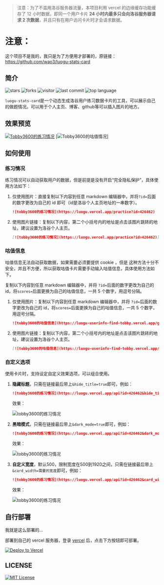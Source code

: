 > 注意：为了不滥用洛谷服务器流量，本项目利用 vercel 的边缘缓存功能缓存了 12 小时数据，即同一个用户卡片 **24 小时内最多只会向洛谷服务器请求 2 次数据**，并且只有在用户访问卡片时才会请求数据。

# 注意：

这个项目不是我的，我只是为了方便用才部署的，原链接：https://github.com/wao3/luogu-stats-card

## 简介

![stars](https://badgen.net/github/stars/wao3/luogu-stats-card?cache=600)
![forks](https://badgen.net/github/forks/wao3/luogu-stats-card?cache=600)
![visitor](https://visitor-badge.laobi.icu/badge?page_id=luogu-stats-card)
![last commit](https://badgen.net/github/last-commit/wao3/luogu-stats-card?cache=600)
![top language](https://img.shields.io/github/languages/top/wao3/luogu-stats-card)

`luogu-stats-card`是一个动态生成洛谷用户练习数据卡片的工具，可以展示自己的做题情况。可以用于个人主页、博客、github等可以插入图片的地方。

## 效果预览

[![Tobby3600的练习情况](https://luogu-userinfo-find-tobby.vercel.app/api?id=426462&dark_mode=true&card_width=750)](https://www.luogu.com.cn/user/426462)
[![Tobby3600的咕值情况](https://luogu-userinfo-find-tobby.vercel.app/guzhi?id=426462&dark_mode=true&card_width=750&scores=100,10,0,0,0)]

## 如何使用

### 练习情况

练习情况可以自动获取用户的数据，但是前提是没有开启“完全隐私保护”，具体使用方法如下：

1. 仅使用图片：直接复制以下内容到任意 markdown 编辑器中，并将`?id=`后面的数字更改为自己的 id 即可（id是洛谷个人主页地址的一串数字）。

   ```markdown
   ![tobby3600的练习情况](https://luogu.vercel.app/practice?id=426462)
   ```

2. 使用图片链接：复制以下内容，第二个小括号内的地址是点击该图片跳转的地址，建议设置为洛谷个人主页。

   ```markdown
   [![tobby3600的练习情况](https://luogu.vercel.app/practice?id=426462)](https://github.com/wao3/luogu-stats-card)
   ```

### 咕值信息

咕值信息无法自动获取数据，如果需要必须要提供 cookie ，但是 这种方法十分不安全，并且不方便，所以获取咕值卡片需要手动输入咕值信息，具体使用方法如下。

复制以下内容到任意 markdown 编辑器中，并将 `?id=`后面的数字更改为自己的 id，将`scores=`后面更换为自己的咕值信息，一共 5 个数字，用逗号分隔。

1. 仅使用图片：复制以下内容到任意 markdown 编辑器中，并将 `?id=`后面的数字更改为自己的 id，将`scores=`后面更换为自己的咕值信息，一共 5 个数字，用逗号分隔。

   ```markdown
   ![tobby3600的咕值信息](https://luogu-userinfo-find-tobby.vercel.app/guzhi?id=426462&scores=100,65,45,15,0)
   ```

2. 使用图片链接：复制以下内容，第二个小括号内的地址是点击该图片跳转的地址，建议设置为洛谷个人主页。

   ```markdown
   [![tobby3600的咕值信息](https://luogu-userinfo-find-tobby.vercel.app/guzhi?id=426462&scores=100,65,45,15,0)](https://github.com/wao3/luogu-stats-card)
   ```


### 自定义选项

使用卡片时，支持设定自定义效果选项，可以组合使用。

1. **隐藏标题**，只需在链接最后带上`&hide_title=true`即可，例如：

   ```markdown
   ![tobby3600的练习情况](https://luogu.vercel.app/api?id=426462&hide_title=true)
   ```

   效果：

   ![tobby3600的练习情况](https://luogu.vercel.app/api?id=426462&hide_title=1)

2. **黑暗模式**，只需在链接最后带上`&dark_mode=true`即可，例如：

   ```markdown
   ![tobby3600的练习情况](https://luogu.vercel.app/api?id=426462&dark_mode=true)
   ```

   效果：

   ![tobby3600的练习情况](https://luogu.vercel.app/api?id=426462&dark_mode=1)

3. **自定义宽度**，默认500，限制宽度在500到1920之间，只需在链接最后带上`&card_width=需要的宽度`即可，例如：

   ```markdown
   ![tobby3600的练习情况](https://luogu.vercel.app/api?id=426462&card_width=750)
   ```

   效果：

   ![tobby3600的练习情况](https://luogu.vercel.app/api?id=426462&card_width=750)

## 自行部署



我就是这么部署的...

部署到自己的 vercel 服务器，登录 [vercel](https://vercel.com/) 后，点击下方按钮即可部署。

[![Deploy to Vercel](https://vercel.com/button)](https://vercel.com/import/project?template=https://github.com/wao3/luogu-stats-card)

## LICENSE

[![MIT License](https://badgen.net/github/license/wao3/luogu-stats-card)](https://github.com/wao3/luogu-stats-card/blob/master/LICENSE)
